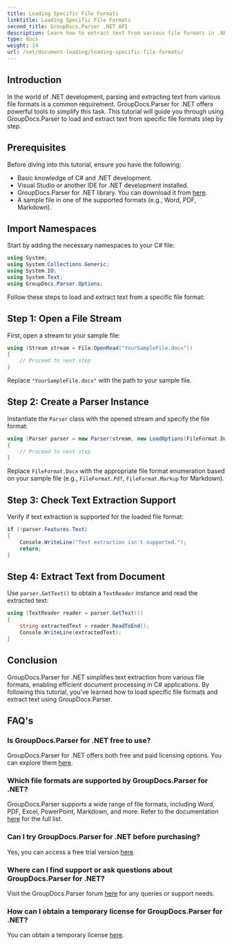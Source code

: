 ```yaml
---
title: Loading Specific File Formats
linktitle: Loading Specific File Formats
second_title: GroupDocs.Parser .NET API
description: Learn how to extract text from various file formats in .NET using GroupDocs.Parser. Step-by-step tutorial for efficient document processing.
type: docs
weight: 14
url: /net/document-loading/loading-specific-file-formats/
---
```

## Introduction
In the world of .NET development, parsing and extracting text from various file formats is a common requirement. GroupDocs.Parser for .NET offers powerful tools to simplify this task. This tutorial will guide you through using GroupDocs.Parser to load and extract text from specific file formats step by step.
## Prerequisites
Before diving into this tutorial, ensure you have the following:
- Basic knowledge of C# and .NET development.
- Visual Studio or another IDE for .NET development installed.
- GroupDocs.Parser for .NET library. You can download it from [here](https://releases.groupdocs.com/parser/net/).
- A sample file in one of the supported formats (e.g., Word, PDF, Markdown).

## Import Namespaces
Start by adding the necessary namespaces to your C# file:
```csharp
using System;
using System.Collections.Generic;
using System.IO;
using System.Text;
using GroupDocs.Parser.Options;
```

Follow these steps to load and extract text from a specific file format:
## Step 1: Open a File Stream
First, open a stream to your sample file:
```csharp
using (Stream stream = File.OpenRead("YourSampleFile.docx"))
{
    // Proceed to next step
}
```
Replace `"YourSampleFile.docx"` with the path to your sample file.
## Step 2: Create a Parser Instance
Instantiate the `Parser` class with the opened stream and specify the file format:
```csharp
using (Parser parser = new Parser(stream, new LoadOptions(FileFormat.Docx)))
{
    // Proceed to next step
}
```
Replace `FileFormat.Docx` with the appropriate file format enumeration based on your sample file (e.g., `FileFormat.Pdf`, `FileFormat.Markup` for Markdown).
## Step 3: Check Text Extraction Support
Verify if text extraction is supported for the loaded file format:
```csharp
if (!parser.Features.Text)
{
    Console.WriteLine("Text extraction isn't supported.");
    return;
}
```
## Step 4: Extract Text from Document
Use `parser.GetText()` to obtain a `TextReader` instance and read the extracted text:
```csharp
using (TextReader reader = parser.GetText())
{
    string extractedText = reader.ReadToEnd();
    Console.WriteLine(extractedText);
}
```

## Conclusion
GroupDocs.Parser for .NET simplifies text extraction from various file formats, enabling efficient document processing in C# applications. By following this tutorial, you've learned how to load specific file formats and extract text using GroupDocs.Parser.

## FAQ's
### Is GroupDocs.Parser for .NET free to use?
GroupDocs.Parser for .NET offers both free and paid licensing options. You can explore them [here](https://purchase.groupdocs.com/buy).
### Which file formats are supported by GroupDocs.Parser for .NET?
GroupDocs.Parser supports a wide range of file formats, including Word, PDF, Excel, PowerPoint, Markdown, and more. Refer to the documentation [here](https://reference.groupdocs.com/parser/net/) for the full list.
### Can I try GroupDocs.Parser for .NET before purchasing?
Yes, you can access a free trial version [here](https://releases.groupdocs.com/).
### Where can I find support or ask questions about GroupDocs.Parser for .NET?
Visit the GroupDocs.Parser forum [here](https://forum.groupdocs.com/c/parser/17) for any queries or support needs.
### How can I obtain a temporary license for GroupDocs.Parser for .NET?
You can obtain a temporary license [here](https://purchase.groupdocs.com/temporary-license/).
